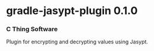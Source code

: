 # gradle-jasypt-plugin 0.1.0
### C Thing Software
Plugin for encrypting and decrypting values using Jasypt.
